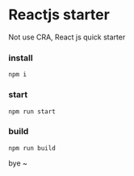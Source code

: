 # Reactjs starter

Not use CRA, React js  quick starter



### install

```
npm i
```

### start

```
npm run start
```

### build

```
npm run build
```

 

bye ~ 
